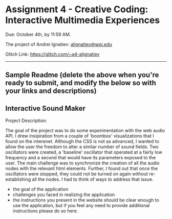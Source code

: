 Assignment 4 - Creative Coding: Interactive Multimedia Experiences
===

Due: October 4th, by 11:59 AM.

The project of Andrei Ignatiev:
alignatiev@wpi.edu

Glitch Link:
https://glitch.com/~a4-alignatiev



---

Sample Readme (delete the above when you're ready to submit, and modify the below so with your links and descriptions)
---

## Interactive Sound Maker

Project Description:

The goal of the project was to do some experimentation with the web audio API. I drew insipiration from a couple of 'boombox' visualizations that I found on the interenet. Although the CSS is not as advanced, I wanted to allow the user the freedom to alter a similar number of sound fields. Two oscillators were created, a 'baseline' oscillator that operated at a fairly low frequency and a second that would have its parameters exposed to the user. The main challenge was to synchronize the creation of all the audio nodes with the relevant html elements. Further, I found out that once the oscillators were stopped, they could not be turned on again without re-establishing all the nodes. I had to think of ways to address that issue. 




- the goal of the application
- challenges you faced in realizing the application
- the instructions you present in the website should be clear enough to use the application, but if you feel any need to provide additional instructions please do so here.
